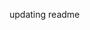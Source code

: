 updating readme
>>>>>>>>
>>>>>>>>>
>>>>>>>>>
>>>>>>>>>
>>>>>>>>>
>>>>>>>>>
>>>>>>>>>
>>>>>>>>>
>>>>>>>>>
>>>>>>>>>
